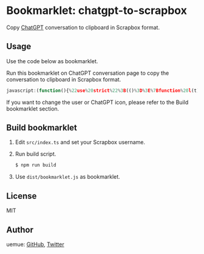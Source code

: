 # Bookmarklet: chatgpt-to-scrapbox

Copy [ChatGPT](https://chat.openai.com/) conversation to clipboard in Scrapbox format.

## Usage

Use the code below as bookmarklet.

Run this bookmarklet on ChatGPT conversation page to copy the conversation to clipboard in Scrapbox format.

```js
javascript:(function(){%22use%20strict%22%3B(()%3D%3E%7Bfunction%20l(t)%7Bif(t.nodeType%3D%3D%3DNode.TEXT_NODE)return%20t.textContent%3F.trim()%7C%7C%22%22%3Bif(t.nodeType!%3D%3DNode.ELEMENT_NODE)return%22%22%3Blet%20e%3Dt%3Bswitch(e.tagName)%7Bcase%22H1%22%3Areturn%60%5B******%20%24%7Br(e)%7D%5D%0A%60%3Bcase%22H2%22%3Areturn%60%5B*****%20%24%7Br(e)%7D%5D%0A%60%3Bcase%22H3%22%3Areturn%60%5B****%20%24%7Br(e)%7D%5D%0A%60%3Bcase%22H4%22%3Areturn%60%5B***%20%24%7Br(e)%7D%5D%0A%60%3Bcase%22H5%22%3Areturn%60%5B**%20%24%7Br(e)%7D%5D%0A%60%3Bcase%22H6%22%3Areturn%60%5B*%20%24%7Br(e)%7D%5D%0A%60%3Bcase%22P%22%3Areturn%60%24%7Br(e)%7D%0A%60%3Bcase%22IMG%22%3Areturn%60%5B%24%7Be.getAttribute(%22src%22)%7D%5D%0A%60%3Bcase%22UL%22%3Areturn%20E(e)%3Bcase%22LI%22%3Areturn%20T(e)%3Bcase%22OL%22%3Areturn%20x(e)%3Bcase%22BLOCKQUOTE%22%3Areturn%20%24(e)%3Bcase%22PRE%22%3Areturn%20b(e)%3Bcase%22BR%22%3Areturn%60%0A%60%3Bcase%22TABLE%22%3Areturn%20g(e)%3Bcase%22CODE%22%3Areturn%60%5C%60%24%7Br(e)%7D%5C%60%60%3Bcase%22A%22%3Areturn%60%5B%24%7Br(e)%7D%20%24%7Be.getAttribute(%22href%22)%7D%5D%60%3Bcase%22STRONG%22%3Areturn%60%5B*%20%24%7Br(e)%7D%5D%60%3Bcase%22EM%22%3Areturn%60%5B%2F%20%24%7Br(e)%7D%5D%60%3Bdefault%3Areturn%60%24%7Br(e)%7D%60%7D%7Dfunction%20r(t)%7Blet%20e%3D%22%22%3Bfor(let%20n%20of%20Array.from(t.childNodes))e%2B%3Dl(n)%3Breturn%20e%7Dfunction%20E(t)%7Breturn%60%24%7Br(t).trimEnd().split(%60%0A%60).map(n%3D%3E%22%20%22%2Bn).join(%60%0A%60)%7D%0A%60%7Dfunction%20T(t)%7Blet%20e%3D%22%22%3Bfor(let%20n%20of%20Array.from(t.childNodes))(n.nodeName%3D%3D%3D%22UL%22%7C%7Cn.nodeName%3D%3D%3D%22OL%22)%26%26(e%2B%3D%60%0A%60)%2Ce%2B%3Dl(n)%3Breturn%60%24%7Be.trimEnd()%7D%0A%60%7Dfunction%20x(t)%7Blet%20e%3D%22%22%2Cn%3D1%3Bfor(let%20c%20of%20Array.from(t.childNodes))if(c.nodeName%3D%3D%3D%22LI%22)%7Blet%20a%3Dl(c).trimEnd().split(%60%0A%60)%2C%5Bm%2C...p%5D%3Da%2Co%3D%60%20%24%7Bn%7D.%20%24%7Bm%7D%60%2Ci%3Dp.map(u%3D%3E%22%20%22%2Bu)%3Be%2B%3D%5Bo%2C...i%5D.join(%60%0A%60)%2B%60%0A%60%2Cn%2B%2B%7Dreturn%60%24%7Be.trimEnd()%7D%0A%60%7Dfunction%20%24(t)%7Breturn%60%24%7Br(t).trimEnd().split(%60%0A%60).map(n%3D%3E%22%3E%20%22%2Bn).join(%60%0A%60)%7D%0A%60%7Dfunction%20b(t)%7Blet%20e%3Dt.querySelector(%22pre%20%3E%20div%3Afirst-child%20span%22)%3F.textContent%3F.trim()%7C%7C%22%22%2Cc%3D(t.querySelector(%22code%22)%3F.textContent%3F.trim()%7C%7C%22%22).split(%60%0A%60).map(s%3D%3E%22%20%22%2Bs).join(%60%0A%60)%3Breturn%22code%3A%22%2Be%2B%60%0A%60%2Bc%2B%60%0A%60%7Dfunction%20g(t)%7Breturn%60table%3Atable%0A%60%2BArray.from(t.querySelectorAll(%22tr%22)).map(s%3D%3EArray.from(s.querySelectorAll(%22td%2C%20th%22)).map(a%3D%3Ea.textContent%3F.trim()%7C%7C%22%22).join(%22%09%22)).map(s%3D%3E%22%20%22%2Bs).join(%60%0A%60)%2B%60%0A%60%7D(async%20function()%7Blet%20t%3D%22%2Ficons%2Ftalker%22%2Ce%3D%22%2Ficons%2FChatGPT%22%3Bfunction%20n(o)%7Blet%20i%3Do.querySelectorAll(%22div.text-base%22)%3Breturn%20Array.from(i)%7Dfunction%20c(o)%7Breturn%20o.map(u%3D%3E%7Blet%20d%3D%22%22%3Bs(u)%3Fd%2B%3D%60%5B%24%7Bt%7D.icon%5D%60%3Ad%2B%3D%60%5B%24%7Be%7D.icon%5D%60%3Blet%20f%3Du.querySelector(%22.text-base%20%3E%20div%3Anth-child(2)%22)%3Breturn%20f%3F(d%2B%3Dl(f)%2Cd)%3A%22%22%7D).join(%60%0A%60)%7Dfunction%20s(o)%7Breturn!!o.querySelector('img%5Balt%3D%22User%22%5D')%7Dasync%20function%20a(o)%7Btry%7Bawait%20navigator.clipboard.writeText(o)%7Dcatch(i)%7Bconsole.error(%22Failed%20to%20copy%3A%20%22%2Ci)%7D%7Dlet%20m%3Dn(document.body)%2Cp%3Dc(m)%3Bawait%20a(p)%2Calert(%22Copied%20to%20clipboard!%22)%7D)()%3B%7D)()%3B%0A})()
```

If you want to change the user or ChatGPT icon, please refer to the Build bookmarklet section.

## Build bookmarklet

1. Edit `src/index.ts` and set your Scrapbox username.
2. Run build script.

   ```bash
   $ npm run build
   ```

3. Use `dist/bookmarklet.js` as bookmarklet.

## License

MIT

## Author

uemue: [GitHub](https://github.com/uemue), [Twitter](https://twitter.com/uemue)
